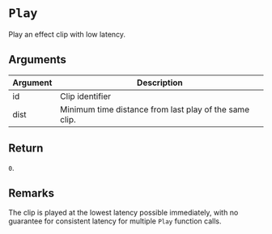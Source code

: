 # `Play`

Play an effect clip with low latency.

## Arguments

| Argument | Description                                            |
| -------- | ------------------------------------------------------ |
| id       | Clip identifier                                        |
| dist     | Minimum time distance from last play of the same clip. |

## Return

`0`.

## Remarks

The clip is played at the lowest latency possible immediately, with no guarantee for consistent latency for multiple `Play` function calls.
